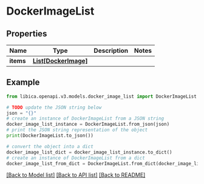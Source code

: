 # DockerImageList


## Properties

Name | Type | Description | Notes
------------ | ------------- | ------------- | -------------
**items** | [**List[DockerImage]**](DockerImage.md) |  | 

## Example

```python
from libica.openapi.v3.models.docker_image_list import DockerImageList

# TODO update the JSON string below
json = "{}"
# create an instance of DockerImageList from a JSON string
docker_image_list_instance = DockerImageList.from_json(json)
# print the JSON string representation of the object
print(DockerImageList.to_json())

# convert the object into a dict
docker_image_list_dict = docker_image_list_instance.to_dict()
# create an instance of DockerImageList from a dict
docker_image_list_from_dict = DockerImageList.from_dict(docker_image_list_dict)
```
[[Back to Model list]](../README.md#documentation-for-models) [[Back to API list]](../README.md#documentation-for-api-endpoints) [[Back to README]](../README.md)


